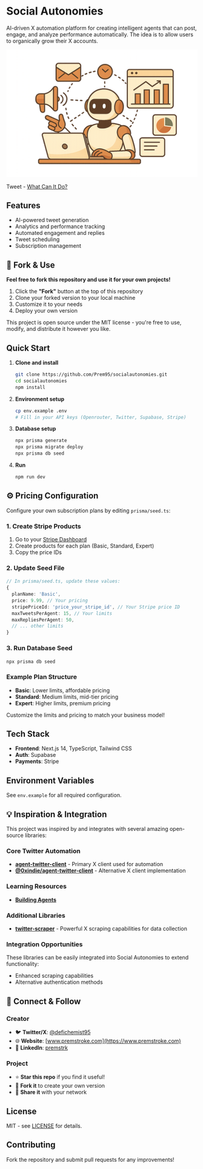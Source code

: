 # Social Autonomies

AI-driven X automation platform for creating intelligent agents that can post, engage, and analyze performance automatically. The idea is to allow users to organically grow their X accounts. 

![Social Autonomies Platform](/public/image.png)

Tweet - [What Can It Do?](https://x.com/defichemist95/status/1932305977031667827)

## Features

- AI-powered tweet generation
- Analytics and performance tracking  
- Automated engagement and replies
- Tweet scheduling
- Subscription management

## 🍴 Fork & Use

**Feel free to fork this repository and use it for your own projects!**

1. Click the **"Fork"** button at the top of this repository
2. Clone your forked version to your local machine
3. Customize it to your needs
4. Deploy your own version

This project is open source under the MIT license - you're free to use, modify, and distribute it however you like.

## Quick Start

1. **Clone and install**
   ```bash
   git clone https://github.com/Prem95/socialautonomies.git
   cd socialautonomies
   npm install
   ```

2. **Environment setup**
   ```bash
   cp env.example .env
   # Fill in your API keys (Openrouter, Twitter, Supabase, Stripe)
   ```

3. **Database setup**
   ```bash
   npx prisma generate
   npx prisma migrate deploy
   npx prisma db seed
   ```

4. **Run**
   ```bash
   npm run dev
   ```

## ⚙️ Pricing Configuration

Configure your own subscription plans by editing `prisma/seed.ts`:

### 1. Create Stripe Products
1. Go to your [Stripe Dashboard](https://dashboard.stripe.com/products)
2. Create products for each plan (Basic, Standard, Expert)
3. Copy the price IDs

### 2. Update Seed File
```typescript
// In prisma/seed.ts, update these values:
{
  planName: 'Basic',
  price: 9.99, // Your pricing
  stripePriceId: 'price_your_stripe_id', // Your Stripe price ID
  maxTweetsPerAgent: 15, // Your limits
  maxRepliesPerAgent: 50,
  // ... other limits
}
```

### 3. Run Database Seed
```bash
npx prisma db seed
```

### Example Plan Structure
- **Basic**: Lower limits, affordable pricing
- **Standard**: Medium limits, mid-tier pricing  
- **Expert**: Higher limits, premium pricing

Customize the limits and pricing to match your business model!

## Tech Stack

- **Frontend**: Next.js 14, TypeScript, Tailwind CSS
- **Auth**: Supabase
- **Payments**: Stripe

## Environment Variables

See `env.example` for all required configuration.

## 💡 Inspiration & Integration

This project was inspired by and integrates with several amazing open-source libraries:

### Core Twitter Automation
- **[agent-twitter-client](https://github.com/elizaOS/agent-twitter-client)** - Primary X client used for automation
- **[@0xindie/agent-twitter-client](https://www.npmjs.com/package/@0xindie/agent-twitter-client)** - Alternative X client implementation

### Learning Resources
- **[Building Agents](https://cmdcolin.github.io/posts/2022-08-26-twitterbot)**

### Additional Libraries
- **[twitter-scraper](https://github.com/the-convocation/twitter-scraper)** - Powerful X scraping capabilities for data collection

### Integration Opportunities
These libraries can be easily integrated into Social Autonomies to extend functionality:
- Enhanced scraping capabilities
- Alternative authentication methods  

## 📱 Connect & Follow

### Creator
- 🐦 **Twitter/X**: [@defichemist95](https://x.com/defichemist95)
- 🌐 **Website**: [www.premstroke.com](https://www.premstroke.com)
- 💼 **LinkedIn**: [premstrk](https://www.linkedin.com/in/premstrk/)

### Project
- ⭐ **Star this repo** if you find it useful!
- 🍴 **Fork it** to create your own version
- 📢 **Share it** with your network

## License

MIT - see [LICENSE](LICENSE) for details.

## Contributing

Fork the repository and submit pull requests for any improvements! 